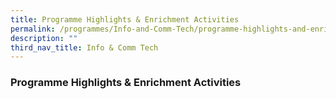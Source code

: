 ```yaml
---
title: Programme Highlights & Enrichment Activities
permalink: /programmes/Info-and-Comm-Tech/programme-highlights-and-enrichment-activities/
description: ""
third_nav_title: Info & Comm Tech
---
```


### Programme Highlights & Enrichment Activities